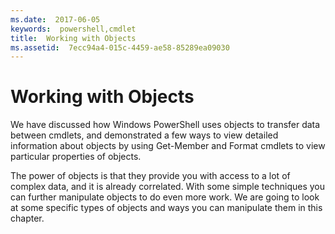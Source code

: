 ```yaml
---
ms.date:  2017-06-05
keywords:  powershell,cmdlet
title:  Working with Objects
ms.assetid:  7ecc94a4-015c-4459-ae58-85289ea09030
---
```

# Working with Objects

We have discussed how Windows PowerShell uses objects to transfer data between cmdlets, and demonstrated a few ways to view detailed information about objects by using Get-Member and Format cmdlets to view particular properties of objects.

The power of objects is that they provide you with access to a lot of complex data, and it is already correlated. With some simple techniques you can further manipulate objects to do even more work. We are going to look at some specific types of objects and ways you can manipulate them in this chapter.